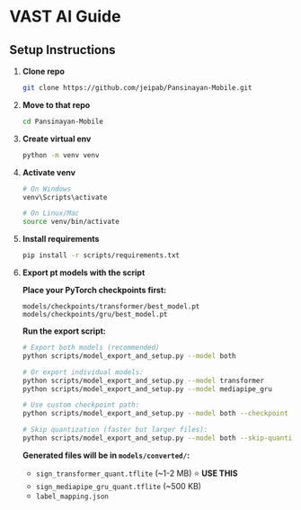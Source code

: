 # VAST AI Guide

## Setup Instructions

1. **Clone repo**

   ```bash
   git clone https://github.com/jeipab/Pansinayan-Mobile.git
   ```

2. **Move to that repo**

   ```bash
   cd Pansinayan-Mobile
   ```

3. **Create virtual env**

   ```bash
   python -m venv venv
   ```

4. **Activate venv**

   ```bash
   # On Windows
   venv\Scripts\activate

   # On Linux/Mac
   source venv/bin/activate
   ```

5. **Install requirements**

   ```bash
   pip install -r scripts/requirements.txt
   ```

6. **Export pt models with the script**

   **Place your PyTorch checkpoints first:**

   ```
   models/checkpoints/transformer/best_model.pt
   models/checkpoints/gru/best_model.pt
   ```

   **Run the export script:**

   ```bash
   # Export both models (recommended)
   python scripts/model_export_and_setup.py --model both

   # Or export individual models:
   python scripts/model_export_and_setup.py --model transformer
   python scripts/model_export_and_setup.py --model mediapipe_gru

   # Use custom checkpoint path:
   python scripts/model_export_and_setup.py --model both --checkpoint path/to/model.pt

   # Skip quantization (faster but larger files):
   python scripts/model_export_and_setup.py --model both --skip-quantization
   ```

   **Generated files will be in `models/converted/`:**

   - `sign_transformer_quant.tflite` (~1-2 MB) ⭐ **USE THIS**
   - `sign_mediapipe_gru_quant.tflite` (~500 KB)
   - `label_mapping.json`
